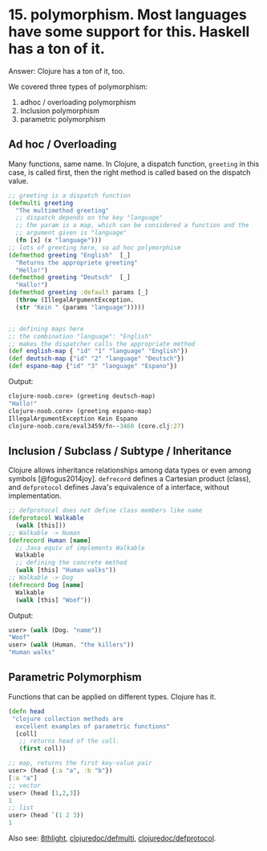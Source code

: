 # 15. polymorphism. Most languages have some support for this. Haskell has a ton of it. 

Answer: Clojure has a ton of it, too.

We covered three types of polymorphism:

1. adhoc / overloading polymorphism
2. Inclusion polymorphism
3. parametric polymorphism



## Ad hoc / Overloading

Many functions, same name. In Clojure, a dispatch function, `greeting` in this case, is called first, then the right method is called  based on the dispatch value.

```clojure
;; greeting is a dispatch function 
(defmulti greeting
  "The multimethod greeting"
  ;; dispatch depends on the key "language"
  ;; the param is a map, which can be considered a function and the 
  ;; argument given is "language"
  (fn [x] (x "language")))
;; lots of greeting here, so ad hoc polymorphism
(defmethod greeting "English"  [_]
  "Returns the appropriete greeting"
  "Hello!")
(defmethod greeting "Deutsch"  [_]
  "Hallo!")
(defmethod greeting :default params [_]
  (throw (IllegalArgumentException.
  (str "Kein " (params "language")))))


;; defining maps here
;; the combination "language": "English"
;; makes the dispatcher calls the appropriate method
(def english-map { "id" "1" "language" "English"})
(def deutsch-map {"id" "2" "language" "Deutsch"})
(def espano-map {"id" "3" "language" "Espano"})
```
Output:
```clojure
clojure-noob.core> (greeting deutsch-map)
"Hallo!"
clojure-noob.core> (greeting espano-map)
IllegalArgumentException Kein Espano 
clojure-noob.core/eval3459/fn--3460 (core.clj:27)
```

## Inclusion / Subclass / Subtype / Inheritance

Clojure allows inheritance relationships among data types or even among symbols [@fogus2014joy]. `defrecord` defines a Cartesian product (class), and `defprotocol` defines Java's equivalence of a interface, without implementation.

```clojure
;; defprotocol does not define class members like name
(defprotocol Walkable
  (walk [this]))
;; Walkable -> Human
(defrecord Human [name]
  ;; Java equiv of implements Walkable
  Walkable
  ;; defining the concrete method
  (walk [this] "Human walks"))
;; Walkable -> Dog
(defrecord Dog [name]
  Walkable
  (walk [this] "Woof"))
```

Output:

```clojure
user> (walk (Dog. "name"))
"Woof"
user> (walk (Human. "the killers"))
"Human walks"
```

## Parametric Polymorphism

Functions that can be applied on different types. Clojure has it.

```clojure
(defn head
 "clojure collection methods are 
  excellent examples of parametric functions"
  [coll]
   ;; returns head of the coll.
   (first coll))
```


```clojure
;; map, returns the first key-value pair
user> (head {:a "a", :b "b"})
[:a "a"]
;; vector
user> (head [1,2,3])
1
;; list
user> (head `(1 2 3))
1
```

Also see: [8thlight](https://blog.8thlight.com/myles-megyesi/2012/04/26/polymorphism-in-clojure.html), [clojuredoc/defmulti](https://clojuredocs.org/clojure.core/defmulti), [clojuredoc/defprotocol](https://clojuredocs.org/clojure.core/defprotocol).
